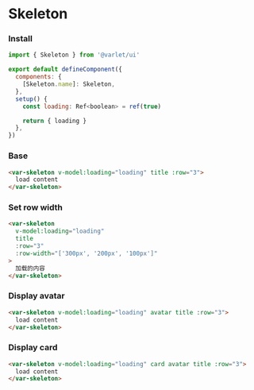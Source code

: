 # Skeleton

### Install

```js
import { Skeleton } from '@varlet/ui'

export default defineComponent({
  components: { 
    [Skeleton.name]: Skeleton,
  },
  setup() {
    const loading: Ref<boolean> = ref(true)

    return { loading }
  },
})
```

### Base

```html
<var-skeleton v-model:loading="loading" title :row="3">
  load content
</var-skeleton>
```

### Set row width

```html
<var-skeleton
  v-model:loading="loading"
  title
  :row="3"
  :row-width="['300px', '200px', '100px']"
>
  加载的内容
</var-skeleton>
```

### Display avatar

```html
<var-skeleton v-model:loading="loading" avatar title :row="3">
  load content
</var-skeleton>
```

### Display card

```html
<var-skeleton v-model:loading="loading" card avatar title :row="3">
  load content
</var-skeleton>
```

